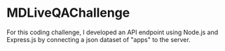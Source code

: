 # MDLiveQAChallenge

For this coding challenge, I developed an API endpoint using Node.js and Express.js by connecting a json dataset of "apps" to the server. 

